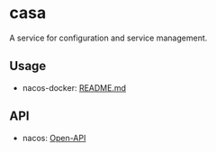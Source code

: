# casa
A service for configuration and service management.


## Usage
- nacos-docker: [README.md](./nacos-docker/README.md)


## API
- nacos: [Open-API](https://nacos.io/zh-cn/docs/open-api.html)
